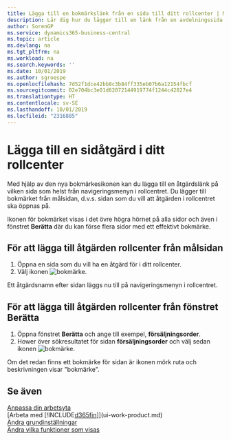 ```yaml
---
title: Lägga till en bokmärkslänk från en sida till ditt rollcenter | Microsoft Docs
description: Lär dig hur du lägger till en länk från en avdelningssida i ditt rollcenter.
author: SorenGP
ms.service: dynamics365-business-central
ms.topic: article
ms.devlang: na
ms.tgt_pltfrm: na
ms.workload: na
ms.search.keywords: ''
ms.date: 10/01/2019
ms.author: sgroespe
ms.openlocfilehash: 7d52f1dce42bb8c3b84ff335eb07b6a12154fbcf
ms.sourcegitcommit: 02e704bc3e01d62072144919774f1244c42827e4
ms.translationtype: HT
ms.contentlocale: sv-SE
ms.lasthandoff: 10/01/2019
ms.locfileid: "2316885"
---
```

# <a name="add-a-page-action-to-your-role-center"></a>Lägga till en sidåtgärd i ditt rollcenter
Med hjälp av den nya bokmärkesikonen kan du lägga till en åtgärdslänk på vilken sida som helst från navigeringsmenyn i rollcentret. Du lägger till bokmärket från målsidan, d.v.s. sidan som du vill att åtgärden i rollcentret ska öppnas på.

Ikonen för bokmärket visas i det övre högra hörnet på alla sidor och även i fönstret **Berätta** där du kan förse flera sidor med ett effektivt bokmärke.

## <a name="to-add-a-role-center-action-from-the-target-page"></a>För att lägga till åtgärden rollcenter från målsidan
1. Öppna en sida som du vill ha en åtgärd för i ditt rollcenter.
2. Välj ikonen ![bokmärke](media/ui_bookmark_icon.png "bokmärke").

Ett åtgärdsnamn efter sidan läggs nu till på navigeringsmenyn i rollcentret.

## <a name="to-add-a-role-center-action-from-the-tell-me-window"></a>För att lägga till åtgärden rollcenter från fönstret Berätta
1. Öppna fönstret **Berätta** och ange till exempel, **försäljningsorder**.
2. Hower över sökresultatet för sidan **försäljningsorder** och välj sedan ikonen ![bokmärke](media/ui_bookmark_icon.png "bokmärke").

Om det redan finns ett bokmärke för sidan är ikonen mörk ruta och beskrivningen visar "bokmärke".

## <a name="see-also"></a>Se även
[Anpassa din arbetsyta](ui-personalization-user.md)  
[Arbeta med [!INCLUDE[d365fin](includes/d365fin_md.md)]](ui-work-product.md)  
[Ändra grundinställningar](ui-change-basic-settings.md)  
[Ändra vilka funktioner som visas](ui-experiences.md)  
